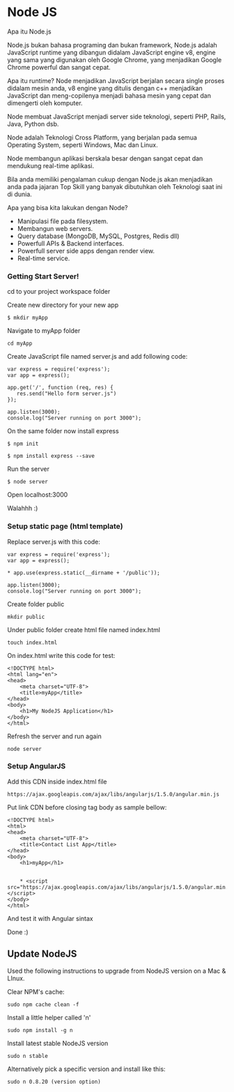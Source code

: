 # Node JS

Apa itu Node.js

Node.js bukan bahasa programing dan bukan framework,
Node.js adalah JavaScript runtime yang dibangun didalam JavaScript engine v8, engine yang sama yang digunakan oleh Google Chrome, yang menjadikan Google Chrome powerful dan sangat cepat.

Apa itu runtime? Node menjadikan JavaScript berjalan secara single proses didalam mesin anda, v8 engine yang ditulis dengan c++ menjadikan JavaScript dan meng-copilenya menjadi bahasa mesin yang cepat dan dimengerti oleh komputer.

Node membuat JavaScript menjadi server side teknologi, seperti PHP, Rails, Java, Python dsb.

Node adalah Teknologi Cross Platform, yang berjalan pada semua Operating System, seperti Windows, Mac dan Linux.

Node membangun aplikasi berskala besar dengan sangat cepat dan mendukung real-time aplikasi.

Bila anda memiliki pengalaman cukup dengan Node.js akan menjadikan anda pada jajaran Top Skill yang banyak dibutuhkan oleh Teknologi saat ini di dunia.

Apa yang bisa kita lakukan dengan Node?

* Manipulasi file pada filesystem.
* Membangun web servers.
* Query database (MongoDB, MySQL, Postgres, Redis dll)
* Powerfull APIs & Backend interfaces.
* Powerfull server side apps dengan render view.
* Real-time service.

### Getting Start Server!

cd to your project workspace folder

Create new directory for your new app

	$ mkdir myApp

Navigate to myApp folder

	cd myApp

Create JavaScript file named server.js and add following code:

	var express = require('express');   
	var app = express();

	app.get('/', function (req, res) {
	   res.send("Hello form server.js")
	});

	app.listen(3000);
	console.log("Server running on port 3000");
	
On the same folder now install express

    $ npm init

	$ npm install express --save

Run the server

	$ node server
    
Open localhost:3000    

Walahhh :)

### Setup static page (html template)

Replace server.js with this code:

	var express = require('express');
	var app = express();

	* app.use(express.static(__dirname + '/public'));

	app.listen(3000);
	console.log("Server running on port 3000");
	
Create folder public

	mkdir public

Under public folder create html file named index.html

	touch index.html

On index.html write this code for test:

	<!DOCTYPE html>
	<html lang="en">
	<head>
	    <meta charset="UTF-8">
	    <title>myApp</title>
	</head>
	<body>
	    <h1>My NodeJS Application</h1>
	</body>
	</html>

Refresh the server and run again

	node server

### Setup AngularJS

Add this CDN inside index.html file

	https://ajax.googleapis.com/ajax/libs/angularjs/1.5.0/angular.min.js        
	
Put link CDN before closing tag body as sample bellow:

	<!DOCTYPE html>
	<html>
	<head>
	    <meta charset="UTF-8">
	    <title>Contact List App</title>
	</head>
	<body>
	    <h1>myApp</h1>


	    * <script src="https://ajax.googleapis.com/ajax/libs/angularjs/1.5.0/angular.min.js"></script>
	</body>
	</html>

And test it with Angular sintax

Done :)	

## Update NodeJS

Used the following instructions to upgrade from NodeJS version on a Mac & LInux.

Clear NPM's cache:

	sudo npm cache clean -f

Install a little helper called 'n'

	sudo npm install -g n
	
Install latest stable NodeJS version

	sudo n stable

Alternatively pick a specific version and install like this:

	sudo n 0.8.20 (version option)